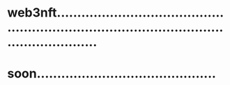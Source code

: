 # web3nft....................................................................................................................
# soon............................................
